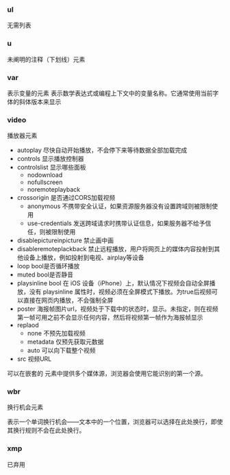 ### ul
无需列表

### u
未阐明的注释（下划线）元素

### var
表示变量的元素
表示数学表达式或编程上下文中的变量名称。它通常使用当前字体的斜体版本来显示

### video
播放器元素

- autoplay 尽快自动开始播放，不会停下来等待数据全部加载完成
- controls 显示播放控制器
- controlslist 显示哪些面板
    - nodownload
    - nofullscreen
    - noremoteplayback
- crossorigin 是否通过CORS加载视频
    - anonymous 不携带安全认证，如果资源服务器没有设置跨域则被限制使用
    - use-credentials 发送跨域请求时携带认证信息，如果服务器不给予信任，则被限制使用
- disablepictureinpicture 禁止画中画
- disableremoteplackback 禁止远程播放，用户将网页上的媒体内容投射到其他设备上播放，例如投射到电视、airplay等设备
- loop bool是否循环播放
- muted bool是否静音
- playsinline bool 在 iOS 设备（iPhone）上，默认情况下视频会自动全屏播放，没有 playsinline 属性时，视频必须在全屏模式下播放。为true后视频可以直接在网页内播放，不会强制全屏
- poster 海报帧图片url，视频处于下载中的状态时，显示。未指定，则在视频第一帧可用之前不会显示任何内容，然后将视频第一帧作为海报帧显示
- replaod 
    - none 不预先加载视频
    - metadata 仅预先获取元数据
    - auto 可以向下载整个视频
- src 视频URL

可以在嵌套的 <source> 元素中提供多个媒体源，浏览器会使用它能识别的第一个源。


### wbr
换行机会元素

表示一个单词换行机会——文本中的一个位置，浏览器可以选择在此处换行，即使其换行规则不会在此处换行。

### xmp
已弃用